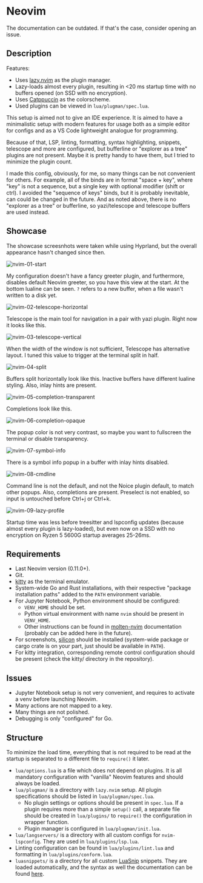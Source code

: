 # Neovim

The documentation can be outdated. If that's the case, consider opening an
issue.

## Description

Features:

- Uses [lazy.nvim](https://lazy.folke.io/) as the plugin manager.
- Lazy-loads almost every plugin, resulting in <20 ms startup time with no
  buffers opened (on SSD with no encryption).
- Uses [Catppuccin](https://github.com/catppuccin/nvim) as the colorscheme.
- Used plugins can be viewed in `lua/plugman/spec.lua`.

This setup is aimed not to give an IDE experience. It is aimed to have a
minimalistic setup with modern features for usage both as a simple editor for
configs and as a VS Code lightweight analogue for programming.

Because of that, LSP, linting, formatting, syntax highlighting, snippets,
telescope and more are configured, but bufferline or "explorer as a tree"
plugins are not present. Maybe it is pretty handy to have them, but I tried to
minimize the plugin count.

I made this config, obviously, for me, so many things can be not convenient for
others. For example, all of the binds are in format "space + key", where "key"
is not a sequence, but a single key with optional modifier (shift or ctrl). I
avoided the "sequence of keys" binds, but it is probably inevitable, can could
be changed in the future. And as noted above, there is no "explorer as a tree"
or bufferline, so yazi/telescope and telescope buffers are used instead.

## Showcase

The showcase screesnhots were taken while using Hyprland, but the overall
appearance hasn't changed since then.

![nvim-01-start](./showcase/nvim/01-start.png)

My configuration doesn't have a fancy greeter plugin, and furthermore, disables
default Neovim greeter, so you have this view at the start. At the bottom
lualine can be seen. `?` refers to a new buffer, when a file wasn't written to a
disk yet.

![nvim-02-telescope-horizontal](./showcase/nvim/02-telescope-horizontal.png)

Telescope is the main tool for navigation in a pair with yazi plugin. Right now
it looks like this.

![nvim-03-telescope-vertical](./showcase/nvim/03-telescope-vertical.png)

When the width of the window is not sufficient, Telescope has alternative
layout. I tuned this value to trigger at the terminal split in half.

![nvim-04-split](./showcase/nvim/04-split.png)

Buffers split horizontally look like this. Inactive buffers have different
lualine styling. Also, inlay hints are present.

![nvim-05-completion-transparent](./showcase/nvim/05-completion-transparent.png)

Completions look like this.

![nvim-06-completion-opaque](./showcase/nvim/06-completion-opaque.png)

The popup color is not very contrast, so maybe you want to fullscreen the
terminal or disable transparency.

![nvim-07-symbol-info](./showcase/nvim/07-symbol-info.png)

There is a symbol info popup in a buffer with inlay hints disabled.

![nvim-08-cmdline](./showcase/nvim/08-cmdline.png)

Command line is not the default, and not the Noice plugin default, to match
other popups. Also, completions are present. Preselect is not enabled, so input
is untouched before Ctrl+j or Ctrl+k.

![nvim-09-lazy-profile](./showcase/nvim/09-lazy-profile.png)

Startup time was less before treesitter and lspconfig updates (because almost
every plugin is lazy-loaded), but even now on a SSD with no encryption on Ryzen
5 5600G startup averages 25-26ms.

## Requirements

- Last Neovim version (0.11.0+).
- Git.
- [kitty](https://github.com/stevearc/conform.nvim) as the terminal emulator.
- System-wide Go and Rust installations, with their respective "package
  installation paths" added to the `PATH` environment variable.
- For Jupyter Notebook, Python environment should be configured:
  - `VENV_HOME` should be set.
  - Python virtual environment with name `nvim` should be present in
    `VENV_HOME`.
  - Other instructions can be found in
    [molten-nvim](https://github.com/benlubas/molten-nvim) documentation
    (probably can be added here in the future).
- For screenshots, [silicon](https://github.com/Aloxaf/silicon) should be
  installed (system-wide package or cargo crate is on your part, just should be
  available in `PATH`).
- For kitty integration, corresponding remote control configuration should be
  present (check the kitty/ directory in the repository).

## Issues

- Jupyter Notebook setup is not very convenient, and requires to activate a venv
  before launching Neovim.
- Many actions are not mapped to a key.
- Many things are not polished.
- Debugging is only "configured" for Go.

## Structure

To minimize the load time, everything that is not required to be read at the
startup is separated to a different file to `require()` it later.

- `lua/options.lua` is a file which does not depend on plugins. It is all
  mandatory configuration with "vanilla" Neovim features and should always be
  loaded.
- `lua/plugman/` is a directory with `lazy.nvim` setup. All plugin
  specifications should be listed in `lua/plugman/spec.lua`.
  - No plugin settings or options should be present in `spec.lua`. If a plugin
    requires more than a simple `setup()` call, a separate file should be
    created in `lua/plugins/` to `require()` the configuration in wrapper
    function.
  - Plugin manager is configured in `lua/plugman/init.lua`.
- `lua/langservers/` is a directory with all custom configs for
  `nvim-lspconfig`. They are used in `lua/plugins/lsp.lua`.
- Linting configuration can be found in `lua/plugins/lint.lua` and formatting in
  `lua/plugins/conform.lua`.
- `luasnippets/` is a directory for all custom
  [LuaSnip](https://github.com/L3MON4D3/LuaSnip) snippets. They are loaded
  automatically, and the syntax as well the documentation can be found
  [here](https://github.com/L3MON4D3/LuaSnip/blob/master/DOC.md#lua).
